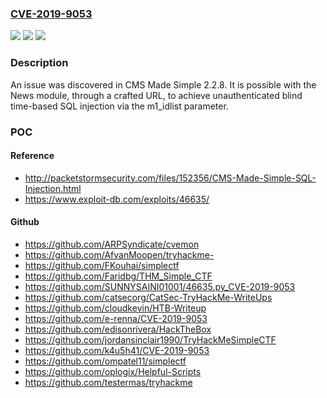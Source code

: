 ### [CVE-2019-9053](https://cve.mitre.org/cgi-bin/cvename.cgi?name=CVE-2019-9053)
![](https://img.shields.io/static/v1?label=Product&message=n%2Fa&color=blue)
![](https://img.shields.io/static/v1?label=Version&message=n%2Fa&color=blue)
![](https://img.shields.io/static/v1?label=Vulnerability&message=n%2Fa&color=brighgreen)

### Description

An issue was discovered in CMS Made Simple 2.2.8. It is possible with the News module, through a crafted URL, to achieve unauthenticated blind time-based SQL injection via the m1_idlist parameter.

### POC

#### Reference
- http://packetstormsecurity.com/files/152356/CMS-Made-Simple-SQL-Injection.html
- https://www.exploit-db.com/exploits/46635/

#### Github
- https://github.com/ARPSyndicate/cvemon
- https://github.com/AfvanMoopen/tryhackme-
- https://github.com/FKouhai/simplectf
- https://github.com/Faridbg/THM_Simple_CTF
- https://github.com/SUNNYSAINI01001/46635.py_CVE-2019-9053
- https://github.com/catsecorg/CatSec-TryHackMe-WriteUps
- https://github.com/cloudkevin/HTB-Writeup
- https://github.com/e-renna/CVE-2019-9053
- https://github.com/edisonrivera/HackTheBox
- https://github.com/jordansinclair1990/TryHackMeSimpleCTF
- https://github.com/k4u5h41/CVE-2019-9053
- https://github.com/ompatel11/simplectf
- https://github.com/oplogix/Helpful-Scripts
- https://github.com/testermas/tryhackme

